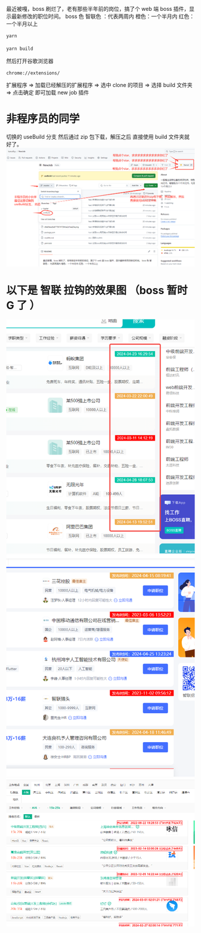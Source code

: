最近被嘎，boss 刷烂了，老有那些半年前的岗位，搞了个 web 端 boss 插件，显示最新修改的职位时间。
boss 色 智联色 ：代表两周内
橙色：一个半月内
红色：一个半月以上

```js
yarn

yarn build
```

然后打开谷歌浏览器

```
chrome://extensions/
```

扩展程序 => 加载已经解压的扩展程序 => 选中 clone 的项目 => 选择 build 文件夹 => 点击确定
即可加载 new job 插件

# 非程序员的同学

切换的 useBuild 分支 然后通过 zip 包下载，解压之后 直接使用 build 文件夹就好了。
![Alt text](image.png)

# 以下是 智联 拉钩的效果图 （boss 暂时 G 了 ）

![Alt text](3571282ab9d235cd67c0759f0959df6.png)
![Alt text](d6e06eca5a87706747384ce2d1ea20e.png)
![Alt text](image-1.png)
